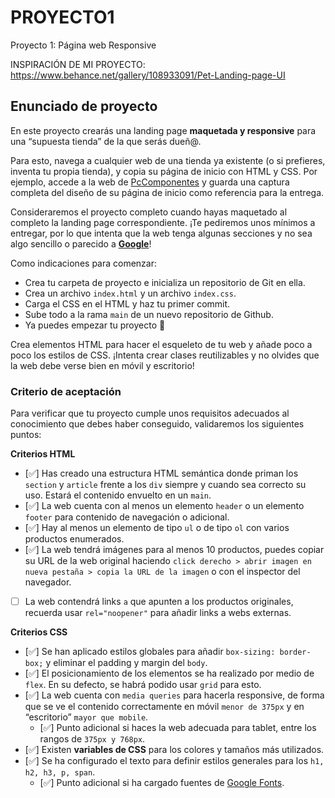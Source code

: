 # PROYECTO1
Proyecto 1: Página web Responsive

INSPIRACIÓN DE MI PROYECTO:
https://www.behance.net/gallery/108933091/Pet-Landing-page-UI 

## Enunciado de proyecto

En este proyecto crearás una landing page **maquetada y responsive** para una “supuesta tienda” de la que serás dueñ@. 

Para esto, navega a cualquier web de una tienda ya existente (o si prefieres, inventa tu propia tienda), y copia su página de inicio con HTML y CSS. Por ejemplo, accede a la web de [PcComponentes](https://www.pccomponentes.com/) y guarda una captura completa del diseño de su página de inicio como referencia para la entrega.

Consideraremos el proyecto completo cuando hayas maquetado al completo la landing page correspondiente. ¡Te pediremos unos mínimos a entregar, por lo que intenta que la web tenga algunas secciones y no sea algo sencillo o parecido a **[Google](https://www.google.es/)**!

Como indicaciones para comenzar:

- Crea tu carpeta de proyecto e inicializa un repositorio de Git en ella.
- Crea un archivo `index.html` y un archivo `index.css`.
- Carga el CSS en el HTML y haz tu primer commit.
- Sube todo a la rama `main` de un nuevo repositorio de Github.
- Ya puedes empezar tu proyecto 🚀

Crea elementos HTML para hacer el esqueleto de tu web y añade poco a poco los estilos de CSS. ¡Intenta crear clases reutilizables y no olvides que la web debe verse bien en móvil y escritorio!

### Criterio de aceptación

Para verificar que tu proyecto cumple unos requisitos adecuados al conocimiento que debes haber conseguido, validaremos los siguientes puntos:

**Criterios HTML**

- [✅]  Has creado una estructura HTML semántica donde priman los `section` y `article` frente a los `div` siempre y cuando sea correcto su uso. Estará el contenido envuelto en un `main`.
- [✅]  La web cuenta con al menos un elemento `header` o un elemento `footer` para contenido de navegación o adicional.
- [✅]  Hay al menos un elemento de tipo `ul` o de tipo `ol` con varios productos enumerados.
- [✅]  La web tendrá imágenes para al menos 10 productos, puedes copiar su URL de la web original haciendo `click derecho > abrir imagen en nueva pestaña > copia la URL de la imagen` o con el inspector del navegador.
- [ ]  La web contendrá links `a` que apunten a los productos originales, recuerda usar `rel="noopener"` para añadir links a webs externas.

**Criterios CSS**

- [✅]  Se han aplicado estilos globales para añadir `box-sizing: border-box;` y eliminar el padding y margin del `body`.
- [✅]  El posicionamiento de los elementos se ha realizado por medio de `flex`. En su defecto, se habrá podido usar `grid` para esto.
- [✅]  La web cuenta con `media queries` para hacerla responsive, de forma que se ve el contenido correctamente en móvil `menor de 375px` y en “escritorio” `mayor que mobile`.
    - [✅]  Punto adicional si haces la web adecuada para tablet, entre los rangos de `375px y 768px`.
- [✅]  Existen **variables de CSS** para los colores y tamaños más utilizados.
- [✅]  Se ha configurado el texto para definir estilos generales para los `h1, h2, h3, p, span`.
    - [✅]  Punto adicional si ha cargado fuentes de [Google Fonts](https://fonts.google.com/).
